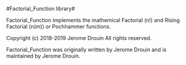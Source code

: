 #Factorial_Function library#

Factorial_Function implements the mathemical Factorial (n!) and Rising Factorial (n(m)) or Pochhammer functions.

Copyright (c) 2018-2019 Jerome Drouin  All rights reserved.

Factorial_Function was originally written by Jerome Drouin and is maintained by Jerome Drouin.